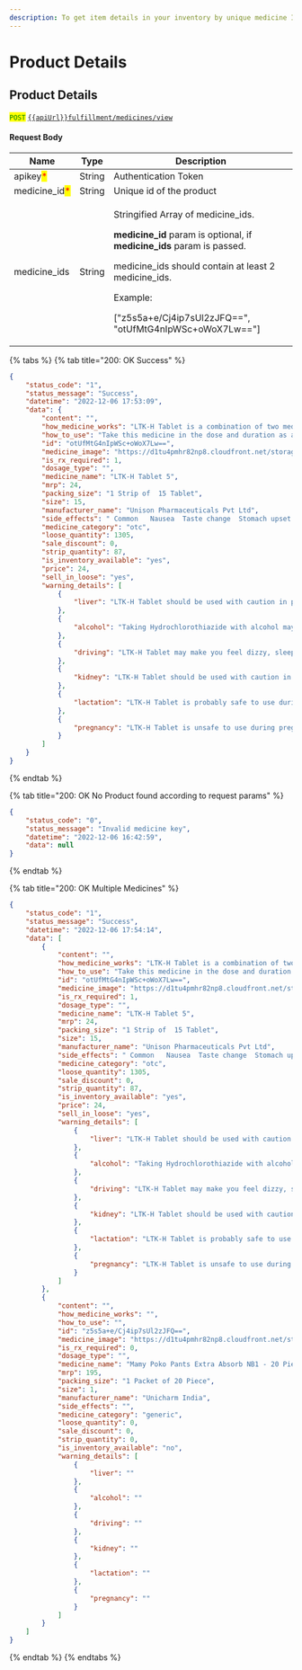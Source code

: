 ```yaml
---
description: To get item details in your inventory by unique medicine Id.
---
```


# Product Details

## Product Details

<mark style="color:green;">`POST`</mark> [`{{apiUrl}}fulfillment/medicines/view`](https://api.evitalrx.in/v1/fulfillment/medicines/view)

#### Request Body

| Name                                           | Type   | Description                                                                                                                                                                                                                                                                                                     |
| ---------------------------------------------- | ------ | --------------------------------------------------------------------------------------------------------------------------------------------------------------------------------------------------------------------------------------------------------------------------------------------------------------- |
| apikey<mark style="color:red;">\*</mark>       | String | Authentication Token                                                                                                                                                                                                                                                                                            |
| medicine\_id<mark style="color:red;">\*</mark> | String | Unique id of the product                                                                                                                                                                                                                                                                                        |
| medicine\_ids                                  | String | <p>Stringified Array of medicine_ids.</p><p></p><p><strong>medicine_id</strong> param is optional, if <strong>medicine_ids</strong> param is passed.</p><p></p><p>medicine_ids should contain at least 2 medicine_ids.</p><p></p><p>Example:</p><p>["z5s5a+e/Cj4ip7sUl2zJFQ==", "otUfMtG4nIpWSc+oWoX7Lw=="]</p> |

{% tabs %}
{% tab title="200: OK Success" %}
```json
{
    "status_code": "1",
    "status_message": "Success",
    "datetime": "2022-12-06 17:53:09",
    "data": {
        "content": "",
        "how_medicine_works": "LTK-H Tablet is a combination of two medicines: Losartan and Hydrochlorothiazide, which lowers the blood pressure effectively. Losartan is an angiotensin receptor blocker (ARB). It works by blocking the hormone angiotensin thereby relaxing blood vessels. This allows the blood to flow more smoothly and the heart to pump more efficiently. Hydrochlorothiazide is a diuretic that removes extra water and certain electrolytes from the body. Over time it also relaxes blood vessels and improves blood flow.",
        "how_to_use": "Take this medicine in the dose and duration as advised by your doctor. Swallow it as a whole. Do not chew, crush or break it. LTK-H Tablet may be taken with or without food, but it is better to take it at a fixed time.",
        "id": "otUfMtG4nIpWSc+oWoX7Lw==",
        "medicine_image": "https://d1tu4pmhr82np8.cloudfront.net/storage/medicines/611c99c173648.jpg",
        "is_rx_required": 1,
        "dosage_type": "",
        "medicine_name": "LTK-H Tablet 5",
        "mrp": 24,
        "packing_size": "1 Strip of  15 Tablet",
        "size": 15,
        "manufacturer_name": "Unison Pharmaceuticals Pvt Ltd",
        "side_effects": " Common   Nausea  Taste change  Stomach upset  Diarrhea  Headache  Dizziness  Weakness  Decreased blood pressure  Increased blood uric acid  Increased blood lipid level  Glucose intolerance  Electrolyte imbalance  ",
        "medicine_category": "otc",
        "loose_quantity": 1305,
        "sale_discount": 0,
        "strip_quantity": 87,
        "is_inventory_available": "yes",
        "price": 24,
        "sell_in_loose": "yes",
        "warning_details": [
            {
                "liver": "LTK-H Tablet should be used with caution in patients with liver disease. Dose adjustment of LTK-H Tablet may be needed. Please consult your doctor."
            },
            {
                "alcohol": "Taking Hydrochlorothiazide with alcohol may have additive effects in lowering blood pressure. You may experience headache, dizziness, lightheadedness, fainting, and/or changes in pulse or heart rate."
            },
            {
                "driving": "LTK-H Tablet may make you feel dizzy, sleepy, tired, or decrease alertness. If this happens, do not drive."
            },
            {
                "kidney": "LTK-H Tablet should be used with caution in patients with severe kidney disease. Dose adjustment of LTK-H Tablet may be needed. Please consult your doctor.<br>Use of LTK-H Tablet is not recommended in patients with severe kidney disease."
            },
            {
                "lactation": "LTK-H Tablet is probably safe to use during lactation.  Limited human data suggests that the drug does not represent a significant risk to the baby."
            },
            {
                "pregnancy": "LTK-H Tablet is unsafe to use during pregnancy.<br>There is positive evidence of human fetal risk, but the benefits from use in pregnant women may be acceptable despite the risk, for example in life-threatening situations. Please consult your doctor."
            }
        ]
    }
}
```
{% endtab %}

{% tab title="200: OK No Product found according to request params" %}
```json
{
    "status_code": "0",
    "status_message": "Invalid medicine key",
    "datetime": "2022-12-06 16:42:59",
    "data": null
}
```
{% endtab %}

{% tab title="200: OK Multiple Medicines" %}
```json
{
    "status_code": "1",
    "status_message": "Success",
    "datetime": "2022-12-06 17:54:14",
    "data": [
        {
            "content": "",
            "how_medicine_works": "LTK-H Tablet is a combination of two medicines: Losartan and Hydrochlorothiazide, which lowers the blood pressure effectively. Losartan is an angiotensin receptor blocker (ARB). It works by blocking the hormone angiotensin thereby relaxing blood vessels. This allows the blood to flow more smoothly and the heart to pump more efficiently. Hydrochlorothiazide is a diuretic that removes extra water and certain electrolytes from the body. Over time it also relaxes blood vessels and improves blood flow.",
            "how_to_use": "Take this medicine in the dose and duration as advised by your doctor. Swallow it as a whole. Do not chew, crush or break it. LTK-H Tablet may be taken with or without food, but it is better to take it at a fixed time.",
            "id": "otUfMtG4nIpWSc+oWoX7Lw==",
            "medicine_image": "https://d1tu4pmhr82np8.cloudfront.net/storage/medicines/611c99c173648.jpg",
            "is_rx_required": 1,
            "dosage_type": "",
            "medicine_name": "LTK-H Tablet 5",
            "mrp": 24,
            "packing_size": "1 Strip of  15 Tablet",
            "size": 15,
            "manufacturer_name": "Unison Pharmaceuticals Pvt Ltd",
            "side_effects": " Common   Nausea  Taste change  Stomach upset  Diarrhea  Headache  Dizziness  Weakness  Decreased blood pressure  Increased blood uric acid  Increased blood lipid level  Glucose intolerance  Electrolyte imbalance  ",
            "medicine_category": "otc",
            "loose_quantity": 1305,
            "sale_discount": 0,
            "strip_quantity": 87,
            "is_inventory_available": "yes",
            "price": 24,
            "sell_in_loose": "yes",
            "warning_details": [
                {
                    "liver": "LTK-H Tablet should be used with caution in patients with liver disease. Dose adjustment of LTK-H Tablet may be needed. Please consult your doctor."
                },
                {
                    "alcohol": "Taking Hydrochlorothiazide with alcohol may have additive effects in lowering blood pressure. You may experience headache, dizziness, lightheadedness, fainting, and/or changes in pulse or heart rate."
                },
                {
                    "driving": "LTK-H Tablet may make you feel dizzy, sleepy, tired, or decrease alertness. If this happens, do not drive."
                },
                {
                    "kidney": "LTK-H Tablet should be used with caution in patients with severe kidney disease. Dose adjustment of LTK-H Tablet may be needed. Please consult your doctor.<br>Use of LTK-H Tablet is not recommended in patients with severe kidney disease."
                },
                {
                    "lactation": "LTK-H Tablet is probably safe to use during lactation.  Limited human data suggests that the drug does not represent a significant risk to the baby."
                },
                {
                    "pregnancy": "LTK-H Tablet is unsafe to use during pregnancy.<br>There is positive evidence of human fetal risk, but the benefits from use in pregnant women may be acceptable despite the risk, for example in life-threatening situations. Please consult your doctor."
                }
            ]
        },
        {
            "content": "",
            "how_medicine_works": "",
            "how_to_use": "",
            "id": "z5s5a+e/Cj4ip7sUl2zJFQ==",
            "medicine_image": "https://d1tu4pmhr82np8.cloudfront.net/storage/medicines/default.jpg",
            "is_rx_required": 0,
            "dosage_type": "",
            "medicine_name": "Mamy Poko Pants Extra Absorb NB1 - 20 Piece",
            "mrp": 195,
            "packing_size": "1 Packet of 20 Piece",
            "size": 1,
            "manufacturer_name": "Unicharm India",
            "side_effects": "",
            "medicine_category": "generic",
            "loose_quantity": 0,
            "sale_discount": 0,
            "strip_quantity": 0,
            "is_inventory_available": "no",
            "warning_details": [
                {
                    "liver": ""
                },
                {
                    "alcohol": ""
                },
                {
                    "driving": ""
                },
                {
                    "kidney": ""
                },
                {
                    "lactation": ""
                },
                {
                    "pregnancy": ""
                }
            ]
        }
    ]
}
```
{% endtab %}
{% endtabs %}
